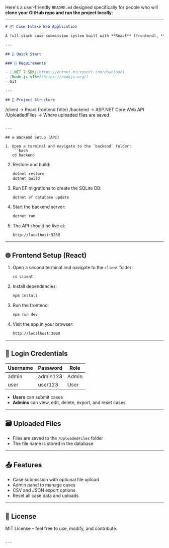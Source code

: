 Here's a user-friendly `README.md` designed specifically for people who will **clone your GitHub repo and run the project locally**:

---

```markdown
# 📦 Case Intake Web Application

A full-stack case submission system built with **React** (frontend), **ASP.NET Core Web API** (backend), and **SQLite**. Users can submit cases with optional file attachments, and admins can manage, export, or reset all case data.

---

## 🚀 Quick Start

### 🔧 Requirements

- [.NET 7 SDK](https://dotnet.microsoft.com/download)
- [Node.js v18+](https://nodejs.org/)
- Git

---

## 🧩 Project Structure

```

/client         → React frontend (Vite)
/backend        → ASP.NET Core Web API
/UploadedFiles  → Where uploaded files are saved

````

---

## ⚙️ Backend Setup (API)

1. Open a terminal and navigate to the `backend` folder:
   ```bash
   cd backend
````

2. Restore and build:

   ```bash
   dotnet restore
   dotnet build
   ```

3. Run EF migrations to create the SQLite DB:

   ```bash
   dotnet ef database update
   ```

4. Start the backend server:

   ```bash
   dotnet run
   ```

5. The API should be live at:

   ```
   http://localhost:5268
   ```

---

## 🌐 Frontend Setup (React)

1. Open a second terminal and navigate to the `client` folder:

   ```bash
   cd client
   ```

2. Install dependencies:

   ```bash
   npm install
   ```

3. Run the frontend:

   ```bash
   npm run dev
   ```

4. Visit the app in your browser:

   ```
   http://localhost:3000
   ```

---

## 🔐 Login Credentials

| Username | Password | Role  |
| -------- | -------- | ----- |
| admin    | admin123 | Admin |
| user     | user123  | User  |

* **Users** can submit cases
* **Admins** can view, edit, delete, export, and reset cases

---

## 🗃 Uploaded Files

* Files are saved to the `/UploadedFiles` folder
* The file name is stored in the database

---

## 📤 Features

* Case submission with optional file upload
* Admin panel to manage cases
* CSV and JSON export options
* Reset all case data and uploads

---

## 📄 License

MIT License – feel free to use, modify, and contribute.

```

---

